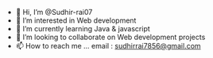 - 👋 Hi, I’m @Sudhir-rai07
- 👀 I’m interested in Web development 
- 🌱 I’m currently learning Java & javascript 
- 💞️ I’m looking to collaborate on Web development projects
- 📫 How to reach me ...
email : sudhirrai7856@gmail.com
<!---
Sudhir-rai07/Sudhir-rai07 is a ✨ special ✨ repository because its `README.md` (this file) appears on your GitHub profile.
You can click the Preview link to take a look at your changes.
--->
